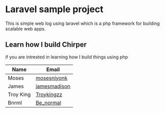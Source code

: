 # Laravel sample project

This is simple web log using laravel which is a php framework for building scalable web apps.

## Learn how I build Chirper

if you are intrested in learning how I build things using php

| Name      | Email                                  |
|-----------|----------------------------------------|
| Moses     | [mosesniyonk](imosesr07@gmail.com)     |
| James     | [jamesmadison](hello@jamesmadison.com) |
| Troy King | [Troykingzz](hello@jamesmadison.com)   |
| Bnrml     | [Be_normal](hello@jamesmadison.com)    |
